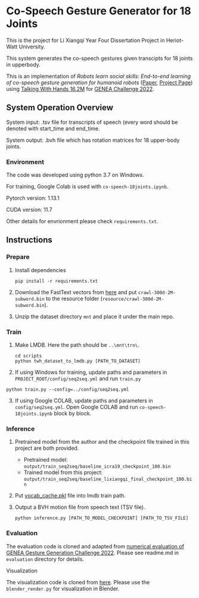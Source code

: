 # Co-Speech Gesture Generator for 18 Joints

This is the project for Li Xiangqi Year Four Dissertation Project in Heriot-Watt University.

This system generates the co-speech gestures given transcipts for 18 joints in upperbody.

This is an implementation of *Robots learn social skills: End-to-end learning of co-speech gesture generation for humanoid robots* ([Paper](https://arxiv.org/abs/1810.12541), [Project Page](https://sites.google.com/view/youngwoo-yoon/projects/co-speech-gesture-generation)) using [Talking With Hands 16.2M](https://github.com/facebookresearch/TalkingWithHands32M) for [GENEA Challenge 2022](https://genea-workshop.github.io/2022/challenge/).

## System Operation Overview

System input: .tsv file for transcripts of speech (every word should be denoted with start_time and end_time.

System output: .bvh file which has rotation matrices for 18 upper-body joints.

### Environment

The code was developed using python 3.7 on Windows.

For training, Google Colab is used with `co-speech-18joints.ipynb`.

Pytorch version: 1.13.1

CUDA version: 11.7

Other details for envrionment please check `requirements.txt`.

## Instructions

### Prepare

1. Install dependencies

   ```
   pip install -r requirements.txt
   ```
2. Download the FastText vectors from [here](https://fasttext.cc/docs/en/english-vectors.html) and put `crawl-300d-2M-subword.bin` to the resource folder (`resource/crawl-300d-2M-subword.bin`).
3. Unzip the dataset directory `mnt` and place it under the main repo.

### Train

1. Make LMDB. Here the path should be `..\mnt\trn\`.

   ```
   cd scripts
   python twh_dataset_to_lmdb.py [PATH_TO_DATASET]
   ```
2. If using Windows for training, update paths and parameters in `PROJECT_ROOT/config/seq2seq.yml` and run `train.py`

```
python train.py --config=../config/seq2seq.yml
```

3. If using Google COLAB, update paths and parameters in `config/seq2seq.yml`. Open Google COLAB and run `co-speech-18joints.ipynb` block by block.

### Inference

1. Pretrained model from the author and the checkpoint file trained in this project are both provided.

   * Pretrained model: `output/train_seq2seq/baseline_icra19_checkpoint_100.bin`
   * Trained model from this project: `output/train_seq2seq/baseline_lixiangqi_final_checkpoint_100.bin`
2. Put [vocab_cache.pkl](https://www.dropbox.com/s/fif332qp00e5qly/vocab_cache.pkl?dl=0) file into lmdb train path.
3. Output a BVH motion file from speech text (TSV file).

   ```
   python inference.py [PATH_TO_MODEL_CHECKPOINT] [PATH_TO_TSV_FILE]
   ```

### Evaluation

The evaluation code is cloned and adapted from [numerical evaluation of GENEA Gesture Generation Challenge 2022](https://github.com/genea-workshop/genea_numerical_evaluations/tree/2022?tab=readme-ov-file). Please see readme.md in `evaluation` directory for details.


Visualization

The visualization code is cloned from [here](https://github.com/TeoNikolov/genea_visualizer/tree/archive_2022). Please use the `blender_render.py` for visualization in Blender.
